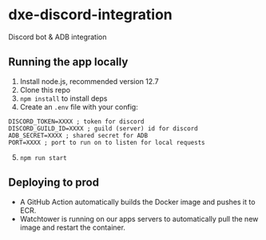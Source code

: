# dxe-discord-integration
Discord bot &amp; ADB integration

## Running the app locally
1. Install node.js, recommended version 12.7
2. Clone this repo
3. ```npm install``` to install deps
4. Create an ```.env``` file with your config:
```
DISCORD_TOKEN=XXXX ; token for discord
DISCORD_GUILD_ID=XXXX ; guild (server) id for discord
ADB_SECRET=XXXX ; shared secret for ADB
PORT=XXXX ; port to run on to listen for local requests
```
5. ```npm run start```

## Deploying to prod
- A GitHub Action automatically builds the Docker image and pushes it to ECR.
- Watchtower is running on our apps servers to automatically pull the new image and restart the container.
